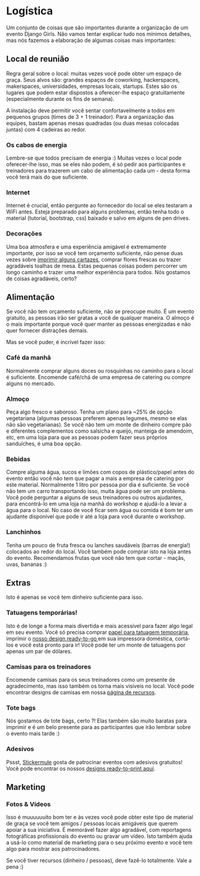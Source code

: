 # Logística

Um conjunto de coisas que são importantes durante a organização de um evento Django Girls. Não vamos tentar explicar tudo nos mínimos detalhes, mas nós fazemos a elaboração de algumas coisas mais importantes:

## Local de reunião

Regra geral sobre o local: muitas vezes você pode obter um espaço de graça. Seus alvos são: grandes espaços de coworking, hackerspaces, makerspaces, universidades, empresas locais, startups. Estes são os lugares que podem estar dispostos a oferecer-lhe espaço gratuitamente (especialmente durante os fins de semana).

A instalação deve permitir você sentar confortavelmente a todos em pequenos grupos (times de 3 + 1 treinador). Para a organização das equipes, bastam apenas mesas quadradas (ou duas mesas colocadas juntas) com 4 cadeiras ao redor.

### Os cabos de energia

Lembre-se que todos precisam de energia :) Muitas vezes o local pode oferecer-lhe isso, mas se eles não podem, é só pedir aos participantes e treinadores para trazerem um cabo de alimentação cada um - desta forma você terá mais do que suficiente.

### Internet

Internet é crucial, então pergunte ao fornecedor do local se eles testaram a WiFi antes. Esteja preparado para alguns problemas, então tenha todo o material (tutorial, bootstrap, css) baixado e salvo em alguns de pen drives.

### Decorações

Uma boa atmosfera e uma experiência amigável é extremamente importante, por isso se você tem orçamento suficiente, não pense duas vezes sobre [imprimir alguns cartazes](../resources/README.html), comprar flores frescas ou trazer agradáveis toalhas de mesa. Estas pequenas coisas podem percorrer um longo caminho e trazer uma melhor experiência para todos. Nós gostamos de coisas agradáveis, certo?

## Alimentação

Se você não tem orçamento suficiente, não se preocupe muito. É um evento gratuito, as pessoas irão ser gratas a você de qualquer maneira. O almoço é o mais importante porque você quer manter as pessoas energizadas e não quer fornecer distrações demais.

Mas se você puder, é incrível fazer isso:

### Café da manhã

Normalmente comprar alguns doces ou rosquinhas no caminho para o local é suficiente. Encomende café/chá de uma empresa de catering ou compre alguns no mercado.

### Almoço

Peça algo fresco e saboroso. Tenha um plano para ~25% de opção vegetariana (algumas pessoas preferem apenas legumes, mesmo se elas não são vegetarianas). Se você não tem um monte de dinheiro compre pão e diferentes complementos como salsicha e queijo, manteiga de amendoim, etc, em uma loja para que as pessoas podem fazer seus próprios sanduíches, é uma boa opção.

### Bebidas

Compre alguma água, sucos e limões com copos de plástico/papel antes do evento então você não tem que pagar a mais a empresa de catering por este material. Normalmente 1 litro por pessoa por dia é suficiente. Se você não tem um carro transportando isso, muita água pode ser um problema. Você pode perguntar a alguns de seus treinadores ou outros ajudantes, para encontrá-lo em uma loja na manhã do workshop e ajudá-lo a levar a água para o local. No caso de você ficar sem água ou comida é bom ter um ajudante disponível que pode ir até a loja para você durante o workshop.

### Lanchinhos

Tenha um pouco de fruta fresca ou lanches saudáveis (barras de energia!) colocados ao redor do local. Você também pode comprar isto na loja antes do evento. Recomendamos frutas que você não tem que cortar - maçãs, uvas, bananas :)

## Extras

Isto é apenas se você tem dinheiro suficiente para isso.

### Tatuagens temporárias!

Isto é de longe a forma mais divertida e mais acessível para fazer algo legal em seu evento. Você só precisa comprar [papel para tatuagem temporária](http://www.amazon.com/Silhouette-MEDIA-TATTOO-Temporary-Tattoo-Paper/dp/B0043WJ3OA/), imprimir o [nosso design ready-to-go ](https://github.com/DjangoGirls/resources/tree/master/Design/Tattoos) em sua impressora doméstica, cortá-los e você está pronto para ir! Você pode ter um monte de tatuagens por apenas um par de dólares.

### Camisas para os treinadores

Encomende camisas para os seus treinadores como um presente de agradecimento, mas isso também os torna mais visíveis no local. Você pode encontrar designs de camisas em nossa [página de recursos](../resources/README.html).

### Tote bags

Nós gostamos de tote bags, certo ?! Elas também são muito baratas para imprimir e é um belo presente para as participantes que irão lembrar sobre o evento mais tarde :)

### Adesivos

Pssst, [Stickermule](http://stickermule.com/) gosta de patrocinar eventos com adesivos gratuitos! Você pode encontrar os nossos [designs ready-to-print aqui](../resources/README.html).

## Marketing

### Fotos & Vídeos

Isso é muuuuuuito bom ter e às vezes você pode obter este tipo de material de graça se você tem amigos / pessoas locais amigáveis que querem apoiar a sua iniciativa. É memorável fazer algo agradável, com reportagens fotográficas profissionais do evento ou gravar um vídeo. Isto também ajuda a usá-lo como material de marketing para o seu próximo evento e você tem algo para mostrar aos patrocinadores.

Se você tiver recursos (dinheiro / pessoas), deve fazê-lo totalmente. Vale a pena :)
